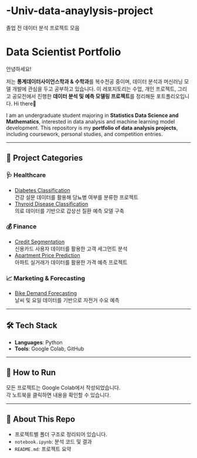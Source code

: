 # -Univ-data-anaylysis-project
졸업 전 데이터 분석 프로젝트 모음

# Data Scientist Portfolio
안녕하세요!

저는 **통계데이터사이언스학과 & 수학과**를 복수전공 중이며, 데이터 분석과 머신러닝 모델 개발에 관심을 두고 공부하고 있습니다.
이 레포지토리는 수업, 개인 프로젝트, 그리고 공모전에서 진행한 **데이터 분석 및 예측 모델링 프로젝트**를 정리해둔 포트폴리오입니다.
Hi there👋

I am an undergraduate student majoring in **Statistics Data Science and Mathematics**,
interested in data analysis and machine learning model development.
This repository is my **portfolio of data analysis projects**, including coursework, personal studies, and competition entries.

---

## 📂 Project Categories

### 🩺 Healthcare
- [Diabetes Classification](projects/healthcare/diabetes_classification/notebook.ipynb)  
  건강 설문 데이터를 활용해 당뇨병 여부를 분류한 프로젝트
- [Thyroid Disease Classification](projects/healthcare/thyroid_classification/notebook.ipynb)  
  의료 데이터를 기반으로 갑상선 질환 예측 모델 구축

### 💰 Finance
- [Credit Segmentation](projects/finance/credit_segmentation/notebook.ipynb)  
  신용카드 사용자 데이터를 활용한 고객 세그먼트 분석
- [Apartment Price Prediction](projects/finance/apartment_price/notebook.ipynb)  
  아파트 실거래가 데이터를 활용한 가격 예측 프로젝트

### 📈 Marketing & Forecasting
- [Bike Demand Forecasting](projects/marketing/bike_demand/notebook.ipynb)  
  날씨 및 요일 데이터를 기반으로 자전거 수요 예측

---

## 🛠 Tech Stack
- **Languages**: Python
- **Tools**: Google Colab, GitHub

---

## 🚀 How to Run
모든 프로젝트는 Google Colab에서 작성되었습니다.  
각 노트북을 클릭하면 내용을 확인할 수 있습니다.  

---

## 📌 About This Repo
- 프로젝트별 폴더 구조로 정리되어 있습니다.  
- `notebook.ipynb`: 분석 코드 및 결과  
- `README.md`: 프로젝트 요약
